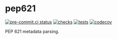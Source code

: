 # pep621

[![pre-commit.ci status](https://results.pre-commit.ci/badge/github/FFY00/python-pep621/main.svg)](https://results.pre-commit.ci/latest/github/FFY00/python-pep621/main)
[![checks](https://github.com/FFY00/python-pep621/actions/workflows/checks.yml/badge.svg)](https://github.com/FFY00/python-pep621/actions/workflows/checks.yml)
[![tests](https://github.com/FFY00/python-pep621/actions/workflows/tests.yml/badge.svg)](https://github.com/FFY00/python-pep621/actions/workflows/tests.yml)
[![codecov](https://codecov.io/gh/FFY00/python-pep621/branch/main/graph/badge.svg?token=9chBjS1lch)](https://codecov.io/gh/FFY00/python-pep621)

PEP 621 metadata parsing.
